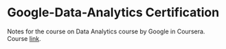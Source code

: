 # Google-Data-Analytics Certification

Notes for the course on Data Analytics course by Google in Coursera. Course [link](https://www.coursera.org/professional-certificates/google-data-analytics?utm_source=google&utm_medium=institutions&utm_campaign=gwgsite-paid-essence-in-dr-q42021-sem-bkws-exa-txt-course-1-analytics-certificate-data_analytics). 
